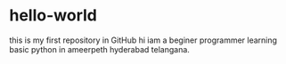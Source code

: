 # hello-world
this is my first repository in GitHub
hi iam a beginer programmer learning basic python in ameerpeth hyderabad telangana. 
